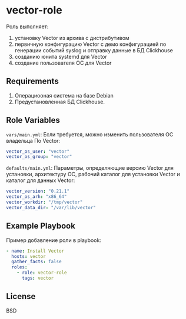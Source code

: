 vector-role
=========

Роль выполняет:
1. установку Vector из архива с дистрибутивом 
2. первичную конфигурацию Vector с демо конфигурацией по генерации событий syslog и отправку данные в БД Clickhouse
3. созданию юнита systemd для Vector
4. создание пользователя ОС для Vector

Requirements
------------

1. Операциооная система на базе Debian
2. Предустановленная БД Clickhouse.

Role Variables
--------------

`vars/main.yml`:
Если требуется, можно изменить пользователя ОС владельца По Vector:    
```yaml
vector_os_user: "vector"
vector_os_group: "vector"
```

`defaults/main.yml`:
Параметры, определяющие версию Vector для установки, архитектуру ОС, рабочий каталог для установки Vector и каталог для данных Vector:   
```yaml
vector_version: "0.21.1"
vector_os_arh: "x86_64"
vector_workdir: "/tmp/vector"
vector_data_dir: "/var/lib/vector"
```


Example Playbook
----------------

Пример добавление роли в playbook:  
```yaml
- name: Install Vector
  hosts: vector
  gather_facts: false
  roles:
    - role: vector-role
      tags: vector
```      

License
-------

BSD